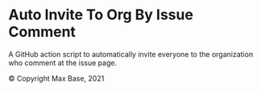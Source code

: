 # Auto Invite To Org By Issue Comment

A GitHub action script to automatically invite everyone to the organization who comment at the issue page.

© Copyright Max Base, 2021
